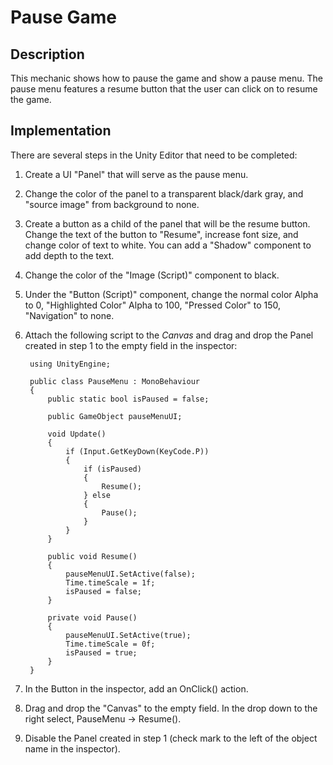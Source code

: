 # Pause Game

## Description
This mechanic shows how to pause the game and show a pause menu. The pause menu features a resume button that
the user can click on to resume the game.

## Implementation
There are several steps in the Unity Editor that need to be completed:
1. Create a UI "Panel" that will serve as the pause menu.
2. Change the color of the panel to a transparent black/dark gray, and "source image" from background to none.
2. Create a button as a child of the panel that will be the resume button. Change the text of the button to "Resume", increase font size, and change color of text to white. You can add a "Shadow" component to add depth to the text.
3. Change the color of the "Image (Script)" component to black. 
4. Under the "Button (Script)" component, change the normal color Alpha to 0, "Highlighted Color" Alpha to 100, "Pressed Color" to 150, "Navigation" to none.
5. Attach the following script to the *Canvas* and drag and drop the Panel created in step 1 to the empty field in the inspector:

        using UnityEngine;

        public class PauseMenu : MonoBehaviour
        {
            public static bool isPaused = false;

            public GameObject pauseMenuUI;

            void Update()
            {
                if (Input.GetKeyDown(KeyCode.P))
                {
                    if (isPaused)
                    {
                        Resume();
                    } else
                    {
                        Pause();
                    }
                }
            }

            public void Resume()
            {
                pauseMenuUI.SetActive(false);
                Time.timeScale = 1f;
                isPaused = false;
            }

            private void Pause()
            {
                pauseMenuUI.SetActive(true);
                Time.timeScale = 0f;
                isPaused = true;
            }
        }
6. In the Button in the inspector, add an OnClick() action.
7. Drag and drop the "Canvas" to the empty field. In the drop down to the right select, PauseMenu -> Resume().
8. Disable the Panel created in step 1 (check mark to the left of the object name in the inspector).
